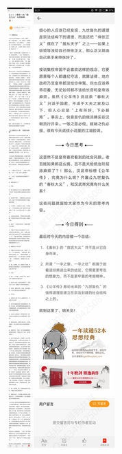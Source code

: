 ![](../../images/2017年04月/XY0404《春秋》的“微言大义”从何而来.jpg)
![](../../images/2017年04月/XY0404《春秋》的“微言大义”从何而来2.jpg)
